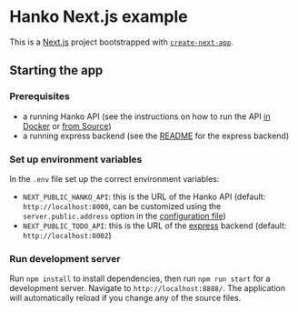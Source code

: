 # Hanko Next.js example

This is a [Next.js](https://nextjs.org/) project bootstrapped with [`create-next-app`](https://github.com/vercel/next.js/tree/canary/packages/create-next-app).

## Starting the app

### Prerequisites

- a running Hanko API (see the instructions on how to run the API [in Docker](../../backend/README.md#Docker) or [from Source](../../backend/README.md#from-source))
- a running express backend (see the [README](../express) for the express backend)

### Set up environment variables

In the `.env` file set up the correct environment variables:

- `NEXT_PUBLIC_HANKO_API`: this is the URL of the Hanko API (default: `http://localhost:8000`, can be customized using the `server.public.address` option in the [configuration file](../../backend/docs/Config.md))
- `NEXT_PUBLIC_TODO_API`: this is the URL of the [express](../express) backend (default: `http://localhost:8002`)

### Run development server

Run `npm install` to install dependencies, then run `npm run start` for a development server. Navigate to `http://localhost:8888/`. The application will automatically reload if you change any of the source files.
